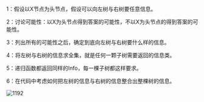 

1：假设以X节点为头节点，假设可以向左树与右树要任意信息。

2：讨论可能性：以X为头节点得到答案的可能性，不以X为头节点的得到答案的可能性。

3：列出所有的可能性之后，确定到底向左树与右树要什么样的信息。

4：将左树与右树的信息求全集，就是任何一颗子树需要返回的信息类。

5：递归函数都返回同样的Info，每一棵子树都这样要求。

6：在代码中考虑如何把左树的信息与右树的信息整合出整棵树的信息。



![1192](D:/%E4%BD%A0%E5%A5%BDJava/1192.png)

